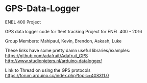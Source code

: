 # GPS-Data-Logger
ENEL 400 Project

GPS data logger code for fleet tracking
Project for ENEL 400 - 2016

Group Members: Mahipaul, Kevin, Brendon, Aakash, Luke

These links have some pretty damn useful libraries/examples:
https://github.com/adafruit/Adafruit_GPS
http://www.studiopieters.nl/arduino-datalogger/

Link to Thread on using the GPS protocols
https://forum.arduino.cc/index.php?topic=408311.0
